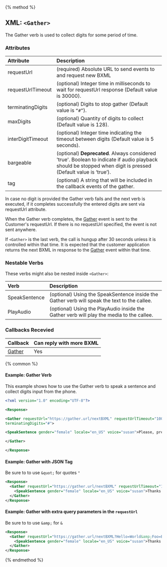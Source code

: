 {% method %}
## XML: `<Gather>`
The Gather verb is used to collect digits for some period of time.


### Attributes
| Attribute         | Description                                                                                                                                                   |
|:------------------|:--------------------------------------------------------------------------------------------------------------------------------------------------------------|
| requestUrl        | (required) Absolute URL to send events to and request new BXML                                                                                                |
| requestUrlTimeout | (optional) Integer time in milliseconds to wait for requestUrl response (Default value is 30000).                                                             |
| terminatingDigits | (optional) Digits to stop gather (Default value is `“#”`).                                                                                                    |
| maxDigits         | (optional) Quantity of digits to collect (Default value is 128).                                                                                              |
| interDigitTimeout | (optional) Integer time indicating the timeout between digits (Default value is 5 seconds).                                                                   |
| bargeable         | (optional) **Deprecated**. Always considered 'true'. Boolean to indicate if audio playback should be stopped when digit is pressed (Default value is ‘true’). |
| tag               | (optional) A string that will be included in the callback events of the gather.                                                                             |

In case no digit is provided the Gather verb fails and the next verb is executed, if it completes successfully the entered digits are sent via requestUrl attribute.

When the Gather verb completes, the [Gather](../callBacks/gather.md) event is sent to the Customer's requestUrl. If there is no requestUrl specified, the event is not sent anywhere.

If `<Gather>` is the last verb, the call is hungup after 30 seconds unless it is controlled within that time. It is expected that the customer application returns the next BXML in response to the [Gather](../callBacks/gather.md) event within that time.


### Nestable Verbs
These verbs might also be nested inside `<Gather>`:

| Verb          | Description                                                                                  |
|:--------------|:---------------------------------------------------------------------------------------------|
| SpeakSentence | (optional) Using the SpeakSentence inside the Gather verb will speak the text to the callee. |
| PlayAudio     | (optional) Using the PlayAudio inside the Gather verb will play the media to the callee.     |

### Callbacks Recevied

| Callback                         | Can reply with more BXML |
|:---------------------------------|:-------------------------|
| [Gather](../callBacks/gather.md) | Yes                      |

{% common %}
#### Example: Gather Verb
This example shows how to use the Gather verb to speak a sentence and collect digits input from the phone.


```XML
<?xml version="1.0" encoding="UTF-8"?>

<Response>

<Gather requestUrl="https://gather.url/nextBXML" requestUrlTimeout="10000"
terminatingDigits="#">

<SpeakSentence gender="female" locale="en_US" voice="susan">Please, press a digit.</SpeakSentence>

</Gather>

</Response>
```

#### Example: Gather with JSON Tag

Be sure to to use <code class="post">&amp;quot;</code> for quotes <code class="post">&quot;</code>

```xml
<Response>
  <Gather requestUrl="https://gather.url/nextBXML" requestUrlTimeout="10000" terminatingDigits="#" maxDigits="1" tag="{&quot;Hellow&quot;:&quot;World&quot;,&quot;Foo&quot;:&quot;Bar&quot;}">
    <SpeakSentence gender="female" locale="en_US" voice="susan">Thanks for calling Press 1 for more options</SpeakSentence>
  </Gather>
</Response>
```

#### Example: Gather with extra query parameters in the <code class="post">requestUrl</code>

Be sure to to use <code class="post">&amp;amp;</code> for <code class="post">&</code>

```xml
<Response>
  <Gather requestUrl="https://gather.url/nextBXML?Hello=World&amp;Foo=Bar" requestUrlTimeout="10000" terminatingDigits="#" maxDigits="1">
    <SpeakSentence gender="female" locale="en_US" voice="susan">Thanks for calling Press 1 for more options</SpeakSentence>
  </Gather>
</Response>
```

{% endmethod %}
